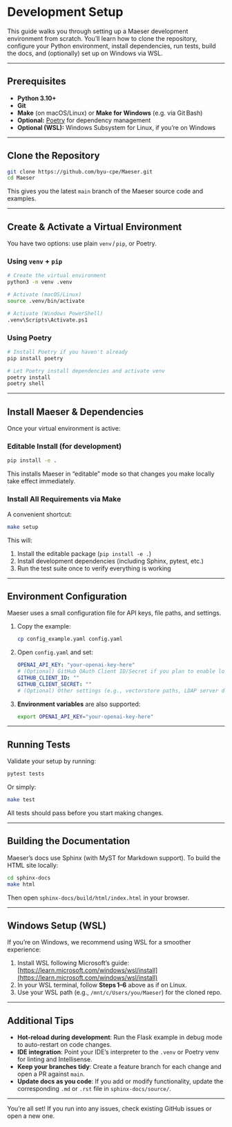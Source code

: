 # Development Setup

This guide walks you through setting up a Maeser development environment from scratch. You’ll learn how to clone the repository, configure your Python environment, install dependencies, run tests, build the docs, and (optionally) set up on Windows via WSL.

---

## Prerequisites

- **Python 3.10+**
- **Git**
- **Make** (on macOS/Linux) or **Make for Windows** (e.g. via Git Bash)
- **Optional:** [Poetry](https://python-poetry.org/) for dependency management
- **Optional (WSL):** Windows Subsystem for Linux, if you’re on Windows

---

## Clone the Repository

```bash
git clone https://github.com/byu-cpe/Maeser.git
cd Maeser
```

This gives you the latest `main` branch of the Maeser source code and examples.

---

## Create & Activate a Virtual Environment

You have two options: use plain `venv` / `pip`, or Poetry.

### Using `venv` + `pip`

```bash
# Create the virtual environment
python3 -m venv .venv

# Activate (macOS/Linux)
source .venv/bin/activate

# Activate (Windows PowerShell)
.venv\Scripts\Activate.ps1
```

### Using Poetry

```bash
# Install Poetry if you haven't already
pip install poetry

# Let Poetry install dependencies and activate venv
poetry install
poetry shell
```

---

## Install Maeser & Dependencies

Once your virtual environment is active:

### Editable Install (for development)

```bash
pip install -e .
```

This installs Maeser in “editable” mode so that changes you make locally take effect immediately.

### Install All Requirements via Make

A convenient shortcut:

```bash
make setup
```

This will:

1. Install the editable package (`pip install -e .`)
2. Install development dependencies (including Sphinx, pytest, etc.)
3. Run the test suite once to verify everything is working

---

## Environment Configuration

Maeser uses a small configuration file for API keys, file paths, and settings.

1. Copy the example:
   ```bash
   cp config_example.yaml config.yaml
   ```
2. Open `config.yaml` and set:
   ```yaml
   OPENAI_API_KEY: "your-openai-key-here"
   # (Optional) GitHub OAuth Client ID/Secret if you plan to enable login
   GITHUB_CLIENT_ID: ""
   GITHUB_CLIENT_SECRET: ""
   # (Optional) Other settings (e.g., vectorstore paths, LDAP server details, etc.)
   ```
3. **Environment variables** are also supported:
   ```bash
   export OPENAI_API_KEY="your-openai-key-here"
   ```

---

## Running Tests

Validate your setup by running:

```bash
pytest tests
```

Or simply:

```bash
make test
```

All tests should pass before you start making changes.

---

## Building the Documentation

Maeser’s docs use Sphinx (with MyST for Markdown support). To build the HTML site locally:

```bash
cd sphinx-docs
make html
```

Then open `sphinx-docs/build/html/index.html` in your browser.

---

## Windows Setup (WSL)

If you’re on Windows, we recommend using WSL for a smoother experience:

1. Install WSL following Microsoft’s guide:\
   [https://learn.microsoft.com/windows/wsl/install](https://learn.microsoft.com/windows/wsl/install)
2. In your WSL terminal, follow **Steps 1–6** above as if on Linux.
3. Use your WSL path (e.g., `/mnt/c/Users/you/Maeser`) for the cloned repo.

---

## Additional Tips

- **Hot-reload during development**: Run the Flask example in debug mode to auto-restart on code changes.
- **IDE integration**: Point your IDE’s interpreter to the `.venv` or Poetry venv for linting and Intellisense.
- **Keep your branches tidy**: Create a feature branch for each change and open a PR against `main`.
- **Update docs as you code**: If you add or modify functionality, update the corresponding `.md` or `.rst` file in `sphinx-docs/source/`.

---

You’re all set!
If you run into any issues, check existing GitHub issues or open a new one.

